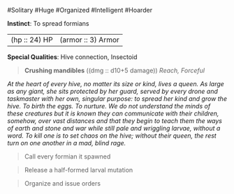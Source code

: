 #Solitary #Huge #Organized #Intelligent #Hoarder

**Instinct**: To spread formians

|       |         |
| ----- | ------- |
| (hp :: 24) HP | (armor :: 3) Armor |

**Special Qualities**: Hive connection, Insectoid

> **Crushing mandibles** ((dmg :: d10+5 damage))
> *Reach, Forceful*

*At the heart of every hive, no matter its size or kind, lives a queen. As large as any giant, she sits protected by her guard, served by every drone and taskmaster with her own, singular purpose: to spread her kind and grow the hive. To birth the eggs. To nurture. We do not understand the minds of these creatures but it is known they can communicate with their children, somehow, over vast distances and that they begin to teach them the ways of earth and stone and war while still pale and wriggling larvae, without a word. To kill one is to set chaos on the hive; without their queen, the rest turn on one another in a mad, blind rage.*

>Call every formian it spawned

>Release a half-formed larval mutation

>Organize and issue orders